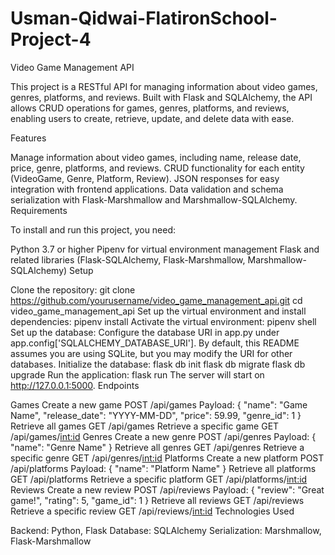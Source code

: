 # Usman-Qidwai-FlatironSchool-Project-4

Video Game Management API

This project is a RESTful API for managing information about video games, genres, platforms, and reviews. Built with Flask and SQLAlchemy, the API allows CRUD operations for games, genres, platforms, and reviews, enabling users to create, retrieve, update, and delete data with ease.

Features

Manage information about video games, including name, release date, price, genre, platforms, and reviews.
CRUD functionality for each entity (VideoGame, Genre, Platform, Review).
JSON responses for easy integration with frontend applications.
Data validation and schema serialization with Flask-Marshmallow and Marshmallow-SQLAlchemy.
Requirements

To install and run this project, you need:

Python 3.7 or higher
Pipenv for virtual environment management
Flask and related libraries (Flask-SQLAlchemy, Flask-Marshmallow, Marshmallow-SQLAlchemy)
Setup

Clone the repository:
git clone https://github.com/yourusername/video_game_management_api.git
cd video_game_management_api
Set up the virtual environment and install dependencies:
pipenv install
Activate the virtual environment:
pipenv shell
Set up the database:
Configure the database URI in app.py under app.config['SQLALCHEMY_DATABASE_URI'].
By default, this README assumes you are using SQLite, but you may modify the URI for other databases.
Initialize the database:
flask db init
flask db migrate
flask db upgrade
Run the application:
flask run
The server will start on http://127.0.0.1:5000.
Endpoints

Games
Create a new game
POST /api/games
Payload: { "name": "Game Name", "release_date": "YYYY-MM-DD", "price": 59.99, "genre_id": 1 }
Retrieve all games
GET /api/games
Retrieve a specific game
GET /api/games/<int:id>
Genres
Create a new genre
POST /api/genres
Payload: { "name": "Genre Name" }
Retrieve all genres
GET /api/genres
Retrieve a specific genre
GET /api/genres/<int:id>
Platforms
Create a new platform
POST /api/platforms
Payload: { "name": "Platform Name" }
Retrieve all platforms
GET /api/platforms
Retrieve a specific platform
GET /api/platforms/<int:id>
Reviews
Create a new review
POST /api/reviews
Payload: { "review": "Great game!", "rating": 5, "game_id": 1 }
Retrieve all reviews
GET /api/reviews
Retrieve a specific review
GET /api/reviews/<int:id>
Technologies Used

Backend: Python, Flask
Database: SQLAlchemy
Serialization: Marshmallow, Flask-Marshmallow

